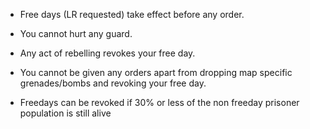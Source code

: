 * Free days (LR requested) take effect before any order.

* You cannot hurt any guard.

* Any act of rebelling revokes your free day.

* You cannot be given any orders apart from dropping map specific grenades/bombs and revoking your free day.

* Freedays can be revoked if 30% or less of the non freeday prisoner population is still alive